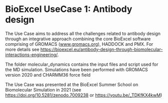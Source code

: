 # BioExcel UseCase 1: Antibody design  

The Use Case aims to address all the challenges related to antibody design through an
integrative approach combining the core BioExcel software comprising of
GROMACS (www.gromacs.org), HADDOCK and PMX. For more details see
https://bioexcel.eu/antibody-design-through-biomolecular-interactions-engineering/.

The folder molecular_dynamics contains the input files and script used for the MD
simulation.  Simulations have been performed with GROMACS version 2020 and
CHARMM36 force field 

The Use Case was presented at the BioExcel Summer School on Biomolecular
Simulation in 2021 (see https://doi.org/10.5281/zenodo.7009238  or https://youtu.be/_TDKfKX4kwM) 


